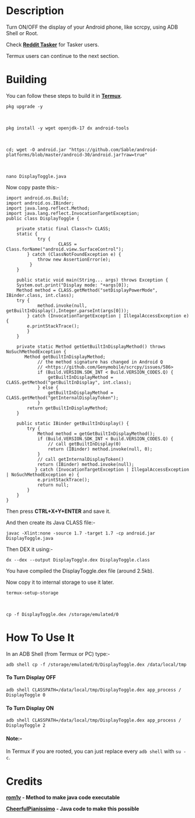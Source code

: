 # Description
Turn ON/OFF the display of your Android phone, like scrcpy, using ADB Shell or Root.

Check **[Reddit Tasker](https://www.reddit.com/r/tasker/comments/12bcdnj/project_share_turn_display_onoff_dont_disturb/)** for Tasker users.

Termux users can continue to the next section.

# Building
You can follow these steps to build it in **[Termux](https://f-droid.org/en/packages/com.termux/)**.

    pkg upgrade -y

&nbsp;

    pkg install -y wget openjdk-17 dx android-tools

&nbsp;

    cd; wget -O android.jar "https://github.com/Sable/android-platforms/blob/master/android-30/android.jar?raw=true"

&nbsp;

    nano DisplayToggle.java

Now copy paste this:-

```
import android.os.Build;
import android.os.IBinder;
import java.lang.reflect.Method;
import java.lang.reflect.InvocationTargetException;
public class DisplayToggle {

    private static final Class<?> CLASS;
	static {
        	try {
            		CLASS = Class.forName("android.view.SurfaceControl");
		} catch (ClassNotFoundException e) {
        	throw new AssertionError(e);
     	 }
    }

    public static void main(String... args) throws Exception {
	System.out.print("Display mode: "+args[0]);
	Method method = CLASS.getMethod("setDisplayPowerMode", IBinder.class, int.class);
	try {
            method.invoke(null, getBuiltInDisplay(),Integer.parseInt(args[0]));
        } catch (InvocationTargetException | IllegalAccessException e) {
	    e.printStackTrace();
        }
    }

    private static Method getGetBuiltInDisplayMethod() throws NoSuchMethodException {
       Method getBuiltInDisplayMethod;
            // the method signature has changed in Android Q
            // <https://github.com/Genymobile/scrcpy/issues/586>
            if (Build.VERSION.SDK_INT < Build.VERSION_CODES.Q) {
                getBuiltInDisplayMethod = CLASS.getMethod("getBuiltInDisplay", int.class);
            } else {
                getBuiltInDisplayMethod = CLASS.getMethod("getInternalDisplayToken");
            }
        return getBuiltInDisplayMethod;
    }

    public static IBinder getBuiltInDisplay() {
        try {
            Method method = getGetBuiltInDisplayMethod();
            if (Build.VERSION.SDK_INT < Build.VERSION_CODES.Q) {
                // call getBuiltInDisplay(0)
                return (IBinder) method.invoke(null, 0);
            }
            // call getInternalDisplayToken()
            return (IBinder) method.invoke(null);
           } catch (InvocationTargetException | IllegalAccessException | NoSuchMethodException e) {
            e.printStackTrace();
            return null;
        }
    }
}
```

Then press **CTRL+X+Y+ENTER** and save it.

And then create its Java CLASS file:-

    javac -Xlint:none -source 1.7 -target 1.7 -cp android.jar DisplayToggle.java

Then DEX it using:-

    dx --dex --output DisplayToggle.dex DisplayToggle.class

You have compiled the DisplayToggle.dex file (around 2.5kb).

Now copy it to internal storage to use it later.

    termux-setup-storage

&nbsp;

    cp -f DisplayToggle.dex /storage/emulated/0

# How To Use It

In an ADB Shell (from Termux or PC) type:-

    adb shell cp -f /storage/emulated/0/DisplayToggle.dex /data/local/tmp

#### To Turn  Display OFF

    adb shell CLASSPATH=/data/local/tmp/DisplayToggle.dex app_process / DisplayToggle 0

#### To Turn  Display ON

    adb shell CLASSPATH=/data/local/tmp/DisplayToggle.dex app_process / DisplayToggle 2

#### Note:-

In Termux if you are rooted, you can just replace every `adb shell` with `su -c`.

# Credits

**[rom1v](https://blog.rom1v.com/2018/03/introducing-scrcpy/#run-a-java-main-on-android) - Method to make java code executable**

**[CheerfulPianissimo](https://github.com/Genymobile/scrcpy/issues/2888#issuecomment-1452140829) - Java code to make this possible**
